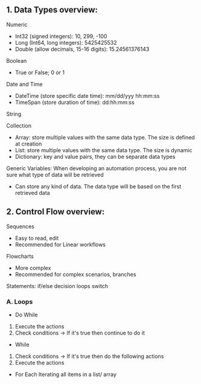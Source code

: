 ## 1. Data Types overview:
Numeric
- Int32 (signed integers): 10, 299, -100
- Long (Int64, long integers): 5425425532
- Double (allow decimals, 15-16 digits): 15.24561376143

Boolean
- True or False; 0 or 1

Date and Time
- DateTime (store specific date time): mm/dd/yyy hh:mm:ss
- TimeSpan (store duration of time): dd:hh:mm:ss

String

Collection
- Array: store multiple values with the same data type. The size is defined at creation
- List: store multiple values with the same data type. The size is dynamic
- Dictionary: key and value pairs, they can be separate data types

Generic Variables:
When developing an automation process, you are not sure what type of data will be retrieved
- Can store any kind of data. The data type will be based on the first retrieved data 

## 2. Control Flow overview:
Sequences
- Easy to read, edit
- Recommended for Linear workflows

Flowcharts
- More complex
- Recommended for complex scenarios, branches

Statements:
if/else decision
loops
switch

### A. Loops
- Do While
1. Execute the actions
2. Check conditions -> If it's true then continue to do it

- While
1. Check conditions -> If it's true then do the following actions
2. Execute the actions

- For Each
Iterating all items in a list/ array
